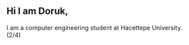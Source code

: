## Hi I am Doruk,
I am a computer engineering student at Hacettepe University.<br />(2/4)
<!--
<p align="center">
  <a href="https://skillicons.dev">
    <img src="https://skillicons.dev/icons?i=js,html,css,java,py,pr" />
  </a>
</p>
-->
